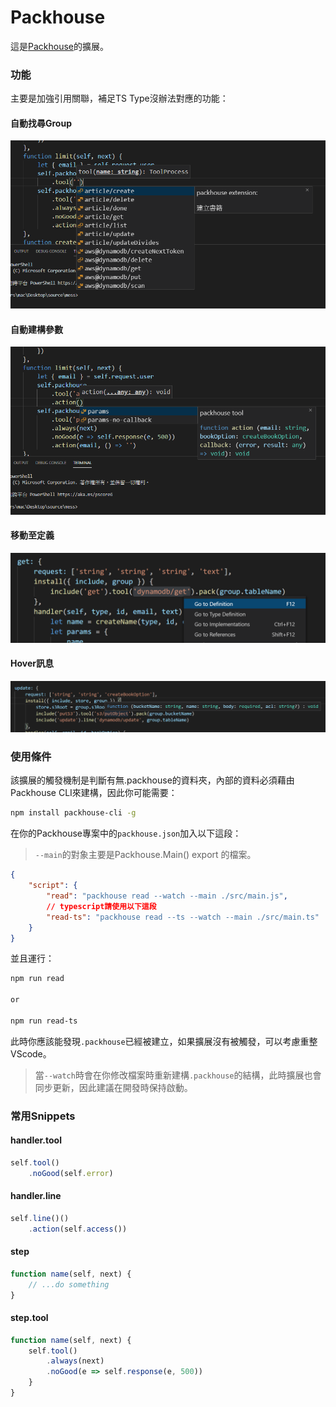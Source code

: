# Packhouse

這是[Packhouse](https://github.com/KHC-ZhiHao/Packhouse)的擴展。

### 功能

主要是加強引用關聯，補足TS Type沒辦法對應的功能：

#### 自動找尋Group

![find-group](assets/find-group.png)

#### 自動建構參數

![auto-arg](assets/auto-params.png)

#### 移動至定義

![gotodefine](assets/gotodefine.png)

#### Hover訊息

![hover](assets/hover.png)

### 使用條件

該擴展的觸發機制是判斷有無.packhouse的資料夾，內部的資料必須藉由Packhouse CLI來建構，因此你可能需要：

```bash
npm install packhouse-cli -g
```

在你的Packhouse專案中的`packhouse.json`加入以下這段：

> `--main`的對象主要是Packhouse.Main() export 的檔案。

```json
{
    "script": {
        "read": "packhouse read --watch --main ./src/main.js",
        // typescript請使用以下這段
        "read-ts": "packhouse read --ts --watch --main ./src/main.ts"
    }
}
```

並且運行：

```bash
npm run read

or

npm run read-ts
```

此時你應該能發現`.packhouse`已經被建立，如果擴展沒有被觸發，可以考慮重整VScode。

> 當`--watch`時會在你修改檔案時重新建構`.packhouse`的結構，此時擴展也會同步更新，因此建議在開發時保持啟動。

### 常用Snippets

#### handler.tool

```js
self.tool()
    .noGood(self.error)
```

#### handler.line

```js
self.line()()
    .action(self.access())
```

#### step

```js
function name(self, next) {
    // ...do something
}
```

#### step.tool

```js
function name(self, next) {
    self.tool()
        .always(next)
        .noGood(e => self.response(e, 500))
    }
}
```